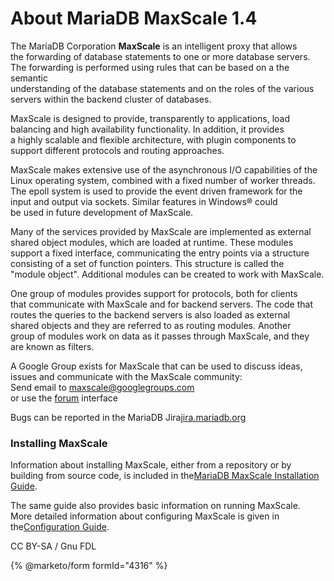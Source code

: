 # About MariaDB MaxScale 1.4

The MariaDB Corporation **MaxScale** is an intelligent proxy that allows\
the forwarding of database statements to one or more database servers.\
The forwarding is performed using rules that can be based on a the semantic\
understanding of the database statements and on the roles of the various\
servers within the backend cluster of databases.

MaxScale is designed to provide, transparently to applications, load\
balancing and high availability functionality. In addition, it provides\
a highly scalable and flexible architecture, with plugin components to\
support different protocols and routing approaches.

MaxScale makes extensive use of the asynchronous I/O capabilities of the\
Linux operating system, combined with a fixed number of worker threads.\
The epoll system is used to provide the event driven framework for the\
input and output via sockets. Similar features in Windows® could\
be used in future development of MaxScale.

Many of the services provided by MaxScale are implemented as external\
shared object modules, which are loaded at runtime. These modules\
support a fixed interface, communicating the entry points via a structure\
consisting of a set of function pointers. This structure is called the\
"module object". Additional modules can be created to work with MaxScale.

One group of modules provides support for protocols, both for clients\
that communicate with MaxScale and for backend servers. The code that\
routes the queries to the backend servers is also loaded as external\
shared objects and they are referred to as routing modules. Another\
group of modules work on data as it passes through MaxScale, and they\
are known as filters.

A Google Group exists for MaxScale that can be used to discuss ideas,\
issues and communicate with the MaxScale community:\
Send email to [maxscale@googlegroups.com](mailto:maxscale@googlegroups.com)\
or use the [forum](https://groups.google.com/forum/#!forum/maxscale) interface

Bugs can be reported in the MariaDB Jira[jira.mariadb.org](https://jira.mariadb.org)

### Installing MaxScale

Information about installing MaxScale, either from a repository or by\
building from source code, is included in the[MariaDB MaxScale Installation Guide](../maxscale-14-getting-started/mariadb-maxscale-installation-guide.md).

The same guide also provides basic information on running MaxScale.\
More detailed information about configuring MaxScale is given in the[Configuration Guide](../maxscale-14-getting-started/maxscale-configuration-usage-scenarios.md).

CC BY-SA / Gnu FDL

{% @marketo/form formId="4316" %}
